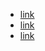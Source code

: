 - [link](https://en.wikipedia.org/wiki/US%E2%80%93Taliban_deal)
- [link](https://www.state.gov/wp-content/uploads/2020/02/Agreement-For-Bringing-Peace-to-Afghanistan-02.29.20.pdf)
- [link](https://www.state.gov/wp-content/uploads/2020/02/02.29.20-US-Afghanistan-Joint-Declaration.pdf)